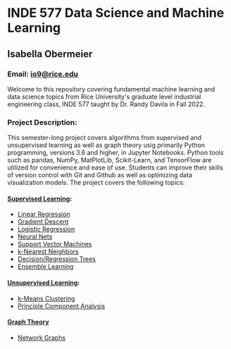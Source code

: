# INDE 577 Data Science and Machine Learning
## Isabella Obermeier
### Email: io9@rice.edu

Welcome to this repository covering fundamental machine learning and data science topics from Rice University's graduate level industrial engineering class, INDE 577 taught by Dr. Randy Davila in Fall 2022. 

### Project Description:
This semester-long project covers algorithms from supervised and unsupervised learning as well as graph theory usig primarily Python programming, versions 3.6 and higher, in Jupyter Notebooks. Python tools such as pandas, NumPy, MatPlotLib, Scikit-Learn, and TensorFlow are utilized for convenience and ease of use. Students can improve their skills of version control with Git and Github as well as optimizing data visualization models. The project covers the following topics:

#### [Supervised Learning](https://github.com/iobermeier/INDE-577-Data-Science-and-Machine-Learning/tree/main/Supervised-Learning):
- [Linear Regression](https://github.com/iobermeier/INDE-577-Data-Science-and-Machine-Learning/tree/main/Supervised-Learning/1-Linear-Regression)
- [Gradient Descent](https://github.com/iobermeier/INDE-577-Data-Science-and-Machine-Learning/tree/main/Supervised-Learning/2-Gradient-Descent)
- [Logistic Regression](https://github.com/iobermeier/INDE-577-Data-Science-and-Machine-Learning/tree/main/Supervised-Learning/3-Logistic-Regression)
- [Neural Nets](https://github.com/iobermeier/INDE-577-Data-Science-and-Machine-Learning/tree/main/Supervised-Learning/4-Neural-Networks)
- [Support Vector Machines](https://github.com/iobermeier/INDE-577-Data-Science-and-Machine-Learning/tree/main/Supervised-Learning/5-Support-Vector-Machines)
- [k-Nearest Neighbors](https://github.com/iobermeier/INDE-577-Data-Science-and-Machine-Learning/tree/main/Supervised-Learning/6-k-Nearest-Neighbors)
- [Decision/Regression Trees](https://github.com/iobermeier/INDE-577-Data-Science-and-Machine-Learning/tree/main/Supervised-Learning/7-Decision%5CRegression-Trees)
- [Ensemble Learning](https://github.com/iobermeier/INDE-577-Data-Science-and-Machine-Learning/tree/main/Supervised-Learning/8-Ensemble-Learning)

#### [Unsupervised Learning](https://github.com/iobermeier/INDE-577-Data-Science-and-Machine-Learning/tree/main/Unsupervised-Learning):
- [k-Means Clustering](https://github.com/iobermeier/INDE-577-Data-Science-and-Machine-Learning/tree/main/Unsupervised-Learning/0-k-Means-Clustering)
- [Principle Component Analysis](https://github.com/iobermeier/INDE-577-Data-Science-and-Machine-Learning/tree/main/Unsupervised-Learning/1-Principle-Component-Analysis)

#### [Graph Theory](https://github.com/iobermeier/INDE-577-Data-Science-and-Machine-Learning/tree/main/Graph-Theory/1-Graph-Theory)
- [Network Graphs](https://github.com/iobermeier/INDE-577-Data-Science-and-Machine-Learning/tree/main/Graph-Theory/1-Graph-Theory)

